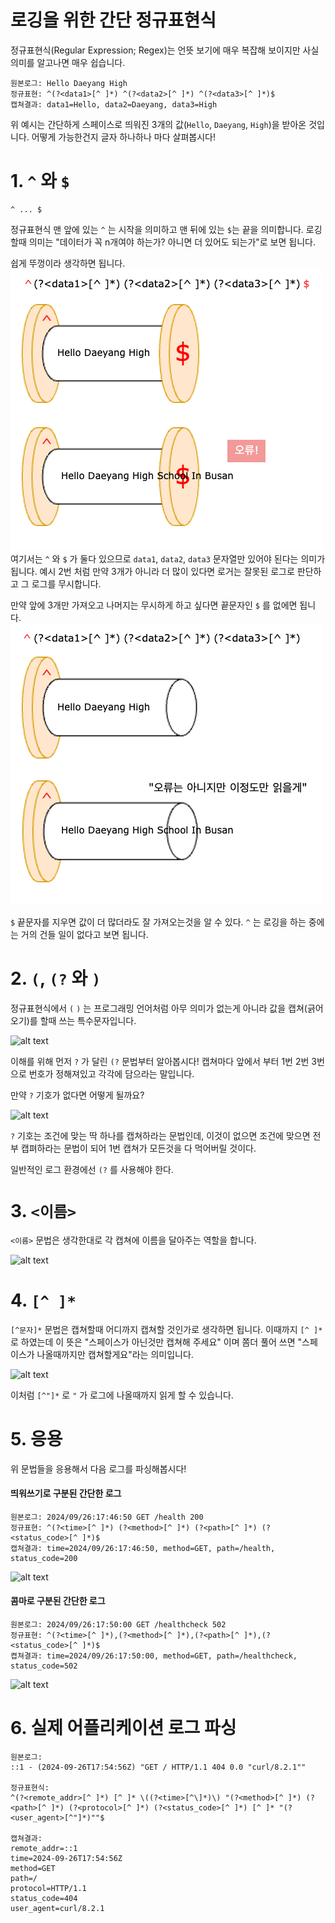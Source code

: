 # 로깅을 위한 간단 정규표현식

정규표현식(Regular Expression; Regex)는 언뜻 보기에 매우 복잡해 보이지만 사실 의미를 알고나면 매우 쉽습니다.

```
원본로그: Hello Daeyang High
정규표현: ^(?<data1>[^ ]*) ^(?<data2>[^ ]*) ^(?<data3>[^ ]*)$
캡쳐결과: data1=Hello, data2=Daeyang, data3=High
```
위 예시는 간단하게 스페이스로 띄워진 3개의 값(```Hello```, ```Daeyang```, ```High```)을 받아온 것입니다. 어떻게 가능한건지 글자 하나하나 마다 살펴봅시다!

# 1. ```^``` 와 ```$```

```
^ ... $
```
정규표현식 맨 앞에 있는 ```^``` 는 시작을 의미하고 맨 뒤에 있는 ```$```는 끝을 의미합니다. 로깅할때 의미는 "데이터가 꼭 n개여야 하는가? 아니면 더 있어도 되는가"로 보면 됩니다.

쉽게 뚜껑이라 생각하면 됩니다.
![alt text](img/regex1.jpg)
여기서는 ```^``` 와 ```$``` 가 둘다 있으므로 ```data1```, ```data2```, ```data3``` 문자열만 있어야 된다는 의미가 됩니다. 예시 2번 처럼 만약 3개가 아니라 더 많이 있다면 로거는 잘못된 로그로 판단하고 그 로그를 무시합니다.

만약 앞에 3개만 가져오고 나머지는 무시하게 하고 싶다면 끝문자인 ```$``` 를 없에면 됩니다.
![alt text](img/regex2.jpg)

```$``` 끝문자를 지우면 값이 더 많더라도 잘 가져오는것을 알 수 있다. ```^``` 는 로깅을 하는 중에는 거의 건들 일이 없다고 보면 됩니다.

# 2. ```(```, ```(?``` 와 ```)```
정규표현식에서 ```(``` ```)``` 는 프로그래밍 언어처럼 아무 의미가 없는게 아니라 값을 캡쳐(긁어오기)를 할때 쓰는 특수문자입니다.

![alt text](img/regex3.jpg)

이해를 위해 먼저 ```?``` 가 달린 ```(?``` 문법부터 알아봅시다!
캡쳐마다 앞에서 부터 1번 2번 3번으로 번호가 정해져있고 각각에 담으라는 말입니다.

만약 ```?``` 기호가 없다면 어떻게 될까요?

![alt text](img/regex4.jpg)

```?``` 기호는 조건에 맞는 딱 하나를 캡쳐하라는 문법인데, 이것이 없으면 조건에 맞으면 전부 캡펴하라는 문법이 되어 1번 캡쳐가 모든것을 다 먹어버릴 것이다.

일반적인 로그 환경에선 ```(?``` 를 사용해야 한다.

# 3. ```<이름>```
```<이름>``` 문법은 생각한대로 각 캡쳐에 이름을 달아주는 역할을 합니다.

![alt text](img/regex5.jpg)

# 4. ```[^ ]*```
```[^문자]*``` 문법은 캡쳐할때 어디까지 캡쳐할 것인가로 생각하면 됩니다.
이때까지 ```[^ ]*``` 로 하였는데 이 뜻은 "스페이스가 아닌것만 캡쳐해 주세요" 이며 쫌더 풀어 쓰면 "스페이스가 나올때까지만 캡쳐할게요"라는 의미입니다.

![alt text](img/regex6.jpg)

이처럼 ```[^"]*``` 로 ```"``` 가 로그에 나올때까지 읽게 할 수 있습니다.

# 5. 응용
위 문법들을 응용해서 다음 로그를 파싱해봅시다!

#### 띄워쓰기로 구분된 간단한 로그
```
원본로그: 2024/09/26:17:46:50 GET /health 200
정규표현: ^(?<time>[^ ]*) (?<method>[^ ]*) (?<path>[^ ]*) (?<status_code>[^ ]*)$
캡쳐결과: time=2024/09/26:17:46:50, method=GET, path=/health, status_code=200
```

![alt text](img/regex7.jpg)

#### 콤마로 구분된 간단한 로그
```
원본로그: 2024/09/26:17:50:00 GET /healthcheck 502
정규표현: ^(?<time>[^ ]*),(?<method>[^ ]*),(?<path>[^ ]*),(?<status_code>[^ ]*)$
켭쳐결과: time=2024/09/26:17:50:00, method=GET, path=/healthcheck, status_code=502
```

![alt text](img/regex8.jpg)

# 6. 실제 어플리케이션 로그 파싱
```
원본로그:
::1 - (2024-09-26T17:54:56Z) "GET / HTTP/1.1 404 0.0 "curl/8.2.1""

정규표현식:
^(?<remote_addr>[^ ]*) [^ ]* \((?<time>[^\]*)\) "(?<method>[^ ]*) (?<path>[^ ]*) (?<protocol>[^ ]*) (?<status_code>[^ ]*) [^ ]* "(?<user_agent>[^"]*)""$

캡쳐결과:
remote_addr=::1
time=2024-09-26T17:54:56Z
method=GET
path=/
protocol=HTTP/1.1
status_code=404
user_agent=curl/8.2.1
```